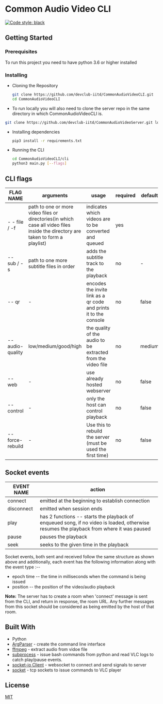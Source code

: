 # Common Audio Video CLI

[![Code style: black](https://img.shields.io/badge/code%20style-black-000000.svg)](https://github.com/psf/black)

## Getting Started

### Prerequisites

To run this project you need to have python 3.6 or higher installed

### Installing

- Cloning the Repository

    ```bash
    git clone https://github.com/devclub-iitd/CommonAudioVideoCLI.git
    cd CommonAudioVideoCLI
    ```
- To run locally you will also need to clone the server repo in the same directory in which CommonAudioVideoCLI is.

```bash
git clone https://github.com/devclub-iitd/CommonAudioVideoServer.git local
```

- Installing dependencies

    ```bash
    pip3 install -r requirements.txt
    ```

- Running the CLI

    ```bash
    cd CommonAudioVideoCLI/cli
    python3 main.py [--flags]
    ```

## CLI flags

| FLAG NAME | arguments | usage | required | default
|--|--|--|--|--
| - - file / -f | path to one or more video files or directories(in which case all video files inside the directory are taken to form a playlist) | indicates which videos are to be converted and queued | yes
| -- sub / -s |  path to one more subtitle files in order | adds the subtitle track to the playback | no| -
| -- qr| - |encodes the invite link as a qr code and prints it to the console| no| false
| --audio-quality| low/medium/good/high | the quality of the audio to be extracted from the video file| no | medium
|--web| - | use already hosted webserver | no | false 
|--control| - | only the host can control playback | no | false
| --force-rebuild| - | Use this to rebuild the server (must be used the first time) | no | false
## Socket events

| EVENT NAME | action
|--|--
|connect | emitted at the beginning to establish connection
|disconnect| emitted when session ends
| play | has 2 functions -- starts the playback of enqueued song, if no video is loaded, otherwise resumes the playback from where it was paused
| pause | pauses the playback
| seek  | seeks to the given time in the playback

Socket events, both sent and received follow the same structure as shown above and additionally, each event has the following information along with the event type :--

- epoch time -- the time in milliseconds when the command is being issued
- position -- the position of the video/audio playback

**Note:** The server has to create a room when 'connect' message is sent from the CLI, and return in response, the room URL. Any further messages from this socket should be considered as being emitted by the host of that room.

## Built With

- Python
- [ArgParser](https://pypi.org/project/argparse/) - create the command line interface
- [ffmpeg](https://pypi.org/project/ffmpeg-python/) - extract audio from vidoe file
- [subprocess](https://docs.python.org/3/library/subprocess.html) - issue bash commands from python and read VLC logs to catch play/pause events.
- [socket-io Client](https://python-socketio.readthedocs.io/en/latest/) - websocket to connect and send signals to server
- [socket](https://docs.python.org/3/library/socket.html) - tcp sockets to issue commands to VLC player

## License

[MIT](LICENSE)
